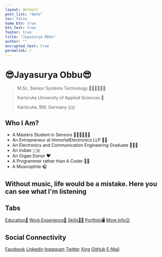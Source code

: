 ```yaml
---
layout: default
post_list: "date"
toc: false
home_btn: true
btn_text: true
footer: true
title: "Jayasurya Obbu"
author: ""
encrypted_text: true
permalink: /
---
```


# **😎Jayasurya Obbu😎**

> M.Sc, Sensor Systems Technology 👨🏻‍🎓👨🏻‍🎓
>
> Karlsruhe University of Applied Sciences 🏫
>
> Karlsruhe, BW, Germany 🇩🇪

##  Who I Am?
* A Masters Student in Sensors 👨🏻‍🎓👨🏻‍🎓
* An Entrepreneur at ImmortalElectronics LLP 👨‍💼
* An Electronics and Communication Engineering Graduate 👨🏻‍🎓
* An Indian 🇮🇳
* An Organ Donor ❤️
* A Programmer rather than A Coder 👨‍💻
* A Musicophile 🎧

## Without music, life would be a mistake. Here you can see what I'm listening
<ul id="tracklist" ></ul>

<script>
            var url = 'https://ws.audioscrobbler.com/2.0?method=user.getRecentTracks&user=jayasuryaobbu&limit=6&api_key=33cdaddff9d11f6c16bc9c015757bec9&format=json';
            var getJSON = function (url, callback) {
              var xhr = new XMLHttpRequest();
              xhr.open('GET', url, true);
              xhr.responseType = 'json';
              xhr.onload = function () {
                var status = xhr.status;
                if (status === 200) {
                  callback(null, xhr.response);
                } else {
                  callback(status, xhr.response);
                }
              };
              xhr.send();
            };
            
            function timeAgo(time) {
              var units = [{
                  name: "second",
                  limit: 60,
                  in_seconds: 1
                },
                {
                  name: "minute",
                  limit: 3600,
                  in_seconds: 60
                },
                {
                  name: "hour",
                  limit: 86400,
                  in_seconds: 3600
                },
                {
                  name: "day",
                  limit: 604800,
                  in_seconds: 86400
                },
                {
                  name: "week",
                  limit: 2629743,
                  in_seconds: 604800
                },
                {
                  name: "month",
                  limit: 31556926,
                  in_seconds: 2629743
                },
                {
                  name: "year",
                  limit: null,
                  in_seconds: 31556926
                }
              ];
            
              var diff = (new Date() - new Date(time * 1000)) / 1000;
              if (diff < 5) return "now";
            
              var i = 0,
                unit;
              while (unit = units[i++]) {
                if (diff < unit.limit || !unit.limit) {
                  var diff = Math.floor(diff / unit.in_seconds);
                  return diff + " " + unit.name + (diff > 1 ? "s" : "") + ' ago';
                }
              };
            }
            
            getJSON(url,
              function (err, data) {
                if (err !== null) {
                  console.log('Something went wrong: ' + data.message);
                } else {
                  var nowplaying = '';
                  var info = data.recenttracks.track[0];
                  var recent = data.recenttracks.track[1];
                  var track = info.name;
                  var artist = info.artist["#text"];
                  var album = info.album["#text"];
                  var cover = info.image[3]["#text"];
                  var url = info.url;
                  var listening = info["@attr"];
                  var headphones = '<span>Listening to 🎧</span> ';
                  nowplaying += headphones + '<em><strong>' + track + '</strong> by <strong>' + artist + '</strong></em>';
            
                  if (listening)
                    nowplaying += ' <small>right now</small></li>';
                  else
                    nowplaying += ' <small>' + timeAgo(info.date['uts']) + '</small></li>';
            
                  nowplaying += '<span>/n</span>' + headphones + '<em><strong>' + recent.name + '</strong> by <strong>' + recent.artist['#text'] + '</strong></em>';
                  nowplaying += ' <small>' + timeAgo(recent.date['uts']) + '</small></li>';
            
                  document.getElementById('tracklist').innerHTML = nowplaying;
        }
    });
  </script>

## Tabs

[Education📖](education.md) [Work Experience💼](work-experience.md) [Skills🤹🏼](skills.md) [Portfolio🖥️](portfolio.md) [More Info😉](additional_info.md)

## Social Connectivity

[Facebook](https://www.facebook.com/jayasurya.obbu/) [LinkedIn](https://www.linkedin.com/in/jayasurya-obbu/) [Instagram](https://www.instagram.com/mr__circuit/) [Twitter](https://twitter.com/JayasuryaObbu) [Xing](https://www.xing.com/profile/Jayasurya_Obbu/) [GitHub](https://github.com/mr-circuit) [E-Mail]( mailto:hello@jayasurya.me)